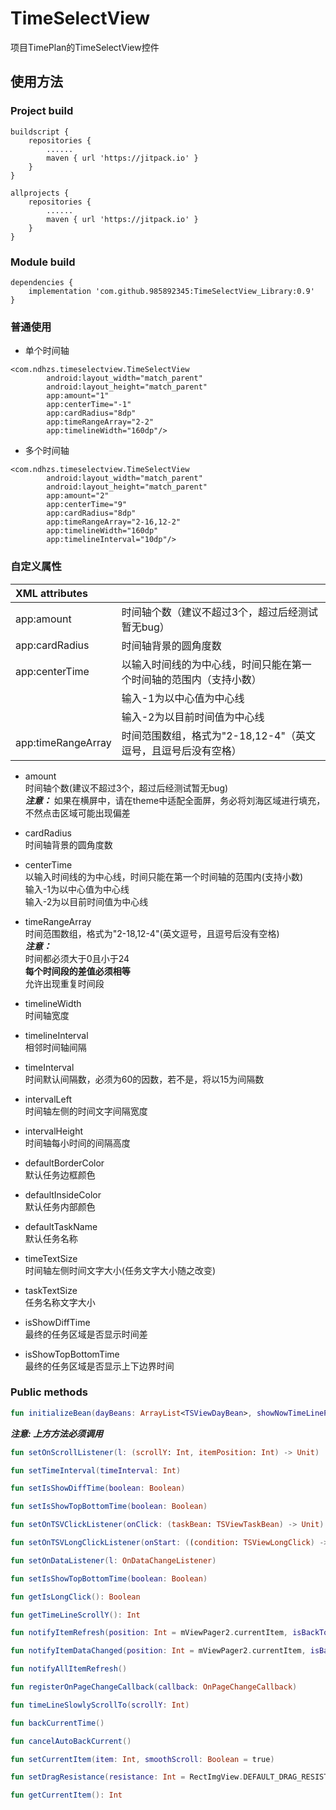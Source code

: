 # TimeSelectView  
项目TimePlan的TimeSelectView控件  

## 使用方法  

### Project build  
```
buildscript {
    repositories {
        ......
        maven { url 'https://jitpack.io' }
    }
}

allprojects {
    repositories {
        ......
        maven { url 'https://jitpack.io' }
    }
}
```

### Module build  
```
dependencies {
    implementation 'com.github.985892345:TimeSelectView_Library:0.9'
}
```

### 普通使用  
* 单个时间轴
```
<com.ndhzs.timeselectview.TimeSelectView
        android:layout_width="match_parent"
        android:layout_height="match_parent"
        app:amount="1"                
        app:centerTime="-1"           
        app:cardRadius="8dp"
        app:timeRangeArray="2-2"      
        app:timelineWidth="160dp"/>
```
* 多个时间轴
```
<com.ndhzs.timeselectview.TimeSelectView
        android:layout_width="match_parent"
        android:layout_height="match_parent"
        app:amount="2"                
        app:centerTime="9"
        app:cardRadius="8dp"
        app:timeRangeArray="2-16,12-2"  
        app:timelineWidth="160dp"
        app:timelineInterval="10dp"/>  
```

### 自定义属性  

| XML attributes     | |
| :----------------- | ---------------------------------------- 
| app:amount         | 时间轴个数（建议不超过3个，超过后经测试暂无bug） 
| app:cardRadius     | 时间轴背景的圆角度数                         
| app:centerTime     | 以输入时间线的为中心线，时间只能在第一个时间轴的范围内（支持小数）
                     | 输入-1为以中心值为中心线  
                     | 输入-2为以目前时间值为中心线  
| app:timeRangeArray | 时间范围数组，格式为"2-18,12-4"（英文逗号，且逗号后没有空格）


* amount  
时间轴个数(建议不超过3个，超过后经测试暂无bug)  
***注意：*** 如果在横屏中，请在theme中适配全面屏，务必将刘海区域进行填充，不然点击区域可能出现偏差

* cardRadius  
时间轴背景的圆角度数

* centerTime  
以输入时间线的为中心线，时间只能在第一个时间轴的范围内(支持小数)  
输入-1为以中心值为中心线  
输入-2为以目前时间值为中心线  
 
* timeRangeArray  
时间范围数组，格式为"2-18,12-4"(英文逗号，且逗号后没有空格)  
***注意：***  
时间都必须大于0且小于24  
**每个时间段的差值必须相等**  
允许出现重复时间段  

* timelineWidth  
时间轴宽度

* timelineInterval  
相邻时间轴间隔

* timeInterval  
时间默认间隔数，必须为60的因数，若不是，将以15为间隔数

* intervalLeft  
时间轴左侧的时间文字间隔宽度

* intervalHeight  
时间轴每小时间的间隔高度

* defaultBorderColor  
默认任务边框颜色

* defaultInsideColor  
默认任务内部颜色

* defaultTaskName  
默认任务名称

* timeTextSize  
时间轴左侧时间文字大小(任务文字大小随之改变)

* taskTextSize  
任务名称文字大小

* isShowDiffTime  
最终的任务区域是否显示时间差

* isShowTopBottomTime  
最终的任务区域是否显示上下边界时间  

### Public methods
```kotlin
fun initializeBean(dayBeans: ArrayList<TSViewDayBean>, showNowTimeLinePosition: Int = -1, currentItem: Int = 0, smoothScroll: Boolean = false)
```
***注意: 上方方法必须调用***  

```kotlin
fun setOnScrollListener(l: (scrollY: Int, itemPosition: Int) -> Unit)
```

```kotlin
fun setTimeInterval(timeInterval: Int)
```

```kotlin
fun setIsShowDiffTime(boolean: Boolean)
```

```kotlin
fun setIsShowTopBottomTime(boolean: Boolean)
```

```kotlin
fun setOnTSVClickListener(onClick: (taskBean: TSViewTaskBean) -> Unit)
```

```kotlin
fun setOnTSVLongClickListener(onStart: ((condition: TSViewLongClick) -> Unit), onEnd: ((condition: TSViewLongClick) -> Unit))
```

```kotlin
fun setOnDataListener(l: OnDataChangeListener)
```

```kotlin
fun setIsShowTopBottomTime(boolean: Boolean)
```

```kotlin
fun getIsLongClick(): Boolean
```

```kotlin
fun getTimeLineScrollY(): Int
```

```kotlin
fun notifyItemRefresh(position: Int = mViewPager2.currentItem, isBackToCurrentTime: Boolean = false)
```

```kotlin
fun notifyItemDataChanged(position: Int = mViewPager2.currentItem, isBackToCurrentTime: Boolean = false)
```

```kotlin
fun notifyAllItemRefresh()
```

```kotlin
fun registerOnPageChangeCallback(callback: OnPageChangeCallback)
```

```kotlin
fun timeLineSlowlyScrollTo(scrollY: Int)
```

```kotlin
fun backCurrentTime()
```

```kotlin
fun cancelAutoBackCurrent()
```

```kotlin
fun setCurrentItem(item: Int, smoothScroll: Boolean = true)
```

```kotlin
fun setDragResistance(resistance: Int = RectImgView.DEFAULT_DRAG_RESISTANCE)
```

```kotlin
fun getCurrentItem(): Int
```

